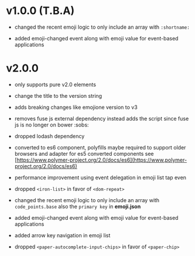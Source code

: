 # v1.0.0 (T.B.A)

* changed the recent emoji logic to only include an array with `:shortname:`

* added emoji-changed event along with emoji value for event-based applications 

# v2.0.0

* only supports pure v2.0 elements

* change the title to the version string

* adds breaking changes like emojione version to v3

* removes fuse js external dependency instead adds the script since fuse js is no longer on bower :sobs:

* dropped lodash dependency

* converted to es6 component, polyfills maybe required to support older browsers and adapter for es5 converted components see 
  [https://www.polymer-project.org/2.0/docs/es6](https://www.polymer-project.org/2.0/docs/es6)

* performance improvement using event delegation in emoji list tap even

* dropped `<iron-list>` in favor of `<dom-repeat>`

* changed the recent emoji logic to only include an array with `code_points.base` also the `primary key` in **emoji.json** 

* added emoji-changed event along with emoji value for event-based applications 

* added arrow key navigation in emoji list

* dropped `<paper-autocomplete-input-chips>` in favor of `<paper-chip>`